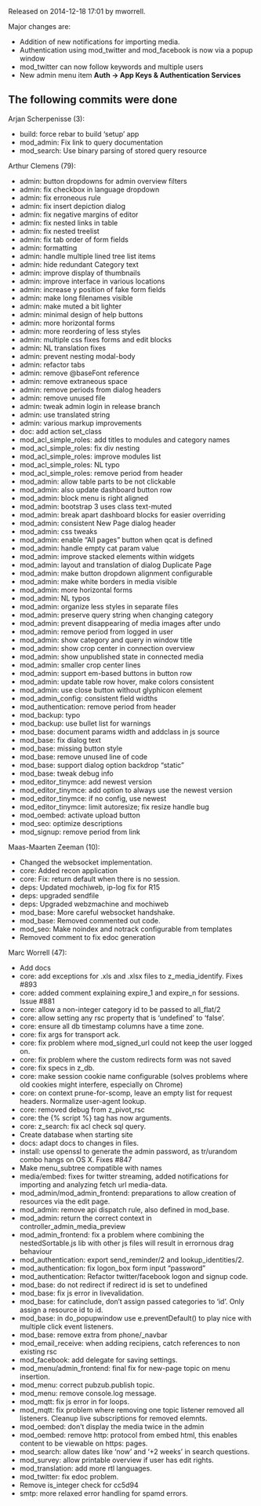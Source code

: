 Released on 2014-12-18 17:01 by mworrell.

Major changes are:

*   Addition of new notifications for importing media.
*   Authentication using mod\_twitter and mod\_facebook is now via a popup window
*   mod\_twitter can now follow keywords and multiple users
*   New admin menu item **Auth -> App Keys & Authentication Services**



The following commits were done
-------------------------------

Arjan Scherpenisse (3):

*   build: force rebar to build ‘setup’ app
*   mod\_admin: Fix link to query documentation
*   mod\_search: Use binary parsing of stored query resource

Arthur Clemens (79):

*   admin: button dropdowns for admin overview filters
*   admin: fix checkbox in language dropdown
*   admin: fix erroneous rule
*   admin: fix insert depiction dialog
*   admin: fix negative margins of editor
*   admin: fix nested links in table
*   admin: fix nested treelist
*   admin: fix tab order of form fields
*   admin: formatting
*   admin: handle multiple lined tree list items
*   admin: hide redundant Category text
*   admin: improve display of thumbnails
*   admin: improve interface in various locations
*   admin: increase y position of fake form fields
*   admin: make long filenames visible
*   admin: make muted a bit lighter
*   admin: minimal design of help buttons
*   admin: more horizontal forms
*   admin: more reordering of less styles
*   admin: multiple css fixes forms and edit blocks
*   admin: NL translation fixes
*   admin: prevent nesting modal-body
*   admin: refactor tabs
*   admin: remove @baseFont reference
*   admin: remove extraneous space
*   admin: remove periods from dialog headers
*   admin: remove unused file
*   admin: tweak admin login in release branch
*   admin: use translated string
*   admin: various markup improvements
*   doc: add action set\_class
*   mod\_acl\_simple\_roles: add titles to modules and category names
*   mod\_acl\_simple\_roles: fix div nesting
*   mod\_acl\_simple\_roles: improve modules list
*   mod\_acl\_simple\_roles: NL typo
*   mod\_acl\_simple\_roles: remove period from header
*   mod\_admin: allow table parts to be not clickable
*   mod\_admin: also update dashboard button row
*   mod\_admin: block menu is right aligned
*   mod\_admin: bootstrap 3 uses class text-muted
*   mod\_admin: break apart dashboard blocks for easier overriding
*   mod\_admin: consistent New Page dialog header
*   mod\_admin: css tweaks
*   mod\_admin: enable “All pages” button when qcat is defined
*   mod\_admin: handle empty cat param value
*   mod\_admin: improve stacked elements within widgets
*   mod\_admin: layout and translation of dialog Duplicate Page
*   mod\_admin: make button dropdown alignment configurable
*   mod\_admin: make white borders in media visible
*   mod\_admin: more horizontal forms
*   mod\_admin: NL typos
*   mod\_admin: organize less styles in separate files
*   mod\_admin: preserve query string when changing category
*   mod\_admin: prevent disappearing of media images after undo
*   mod\_admin: remove period from logged in user
*   mod\_admin: show category and query in window title
*   mod\_admin: show crop center in connection overview
*   mod\_admin: show unpublished state in connected media
*   mod\_admin: smaller crop center lines
*   mod\_admin: support em-based buttons in button row
*   mod\_admin: update table row hover, make colors consistent
*   mod\_admin: use close button without glyphicon element
*   mod\_admin\_config: consistent field widths
*   mod\_authentication: remove period from header
*   mod\_backup: typo
*   mod\_backup: use bullet list for warnings
*   mod\_base: document params width and addclass in js source
*   mod\_base: fix dialog text
*   mod\_base: missing button style
*   mod\_base: remove unused line of code
*   mod\_base: support dialog option backdrop “static”
*   mod\_base: tweak debug info
*   mod\_editor\_tinymce: add newest version
*   mod\_editor\_tinymce: add option to always use the newest version
*   mod\_editor\_tinymce: if no config, use newest
*   mod\_editor\_tinymce: limit autoresize; fix resize handle bug
*   mod\_oembed: activate upload button
*   mod\_seo: optimize descriptions
*   mod\_signup: remove period from link

Maas-Maarten Zeeman (10):

*   Changed the websocket implementation.
*   core: Added recon application
*   core: Fix: return default when there is no session.
*   deps: Updated mochiweb, ip-log fix for R15
*   deps: upgraded sendfile
*   deps: Upgraded webzmachine and mochiweb
*   mod\_base: More careful websocket handshake.
*   mod\_base: Removed commented out code.
*   mod\_seo: Make noindex and notrack configurable from templates
*   Removed comment to fix edoc generation

Marc Worrell (47):

*   Add docs
*   core: add exceptions for .xls and .xlsx files to z\_media\_identify. Fixes #893
*   core: added comment explaining expire\_1 and expire\_n for sessions. Issue #881
*   core: allow a non-integer category id to be passed to all\_flat/2
*   core: allow setting any rsc property that is ‘undefined’ to ‘false’.
*   core: ensure all db timestamp columns have a time zone.
*   core: fix args for transport ack.
*   core: fix problem where mod\_signed\_url could not keep the user logged on.
*   core: fix problem where the custom redirects form was not saved
*   core: fix specs in z\_db.
*   core: make session cookie name configurable (solves problems where old cookies might interfere, especially on Chrome)
*   core: on context prune-for-scomp, leave an empty list for request headers. Normalize user-agent lookup.
*   core: removed debug from z\_pivot\_rsc
*   core: the \{% script %\} tag has now arguments.
*   core: z\_search: fix acl check sql query.
*   Create database when starting site
*   docs: adapt docs to changes in files.
*   install: use openssl to generate the admin password, as tr/urandom combo hangs on OS X. Fixes #847
*   Make menu\_subtree compatible with names
*   media/embed: fixes for twitter streaming, added notifications for importing and analyzing fetch url media-data.
*   mod\_admin/mod\_admin\_frontend: preparations to allow creation of resources via the edit page.
*   mod\_admin: remove api dispatch rule, also defined in mod\_base.
*   mod\_admin: return the correct context in controller\_admin\_media\_preview
*   mod\_admin\_frontend: fix a problem where combining the nestedSortable.js lib with other js files will result in errornous drag behaviour
*   mod\_authentication: export send\_reminder/2 and lookup\_identities/2.
*   mod\_authentication: fix logon\_box form input “password”
*   mod\_authentication: Refactor twitter/facebook logon and signup code.
*   mod\_base: do not redirect if redirect id is set to undefined
*   mod\_base: fix js error in livevalidation.
*   mod\_base: for catinclude, don’t assign passed categories to ‘id’. Only assign a resource id to id.
*   mod\_base: in do\_popupwindow use e.preventDefault() to play nice with multiple click event listeners.
*   mod\_base: remove extra </div> from phone/\_navbar
*   mod\_email\_receive: when adding recipiens, catch references to non existing rsc
*   mod\_facebook: add delegate for saving settings.
*   mod\_menu/admin\_frontend: final fix for new-page topic on menu insertion.
*   mod\_menu: correct pubzub.publish topic.
*   mod\_menu: remove console.log message.
*   mod\_mqtt: fix js error in for loops.
*   mod\_mqtt: fix problem where removing one topic listener removed all listeners. Cleanup live subscriptions for removed elemnts.
*   mod\_oembed: don’t display the media twice in the admin
*   mod\_oembed: remove http: protocol from embed html, this enables content to be viewable on https: pages.
*   mod\_search: allow dates like ‘now’ and ‘+2 weeks’ in search questions.
*   mod\_survey: allow printable overview if user has edit rights.
*   mod\_translation: add more rtl languages.
*   mod\_twitter: fix edoc problem.
*   Remove is\_integer check for cc5d94
*   smtp: more relaxed error handling for spamd errors.